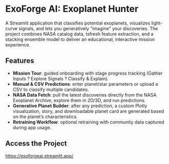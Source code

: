 # ExoForge AI: Exoplanet Hunter

A Streamlit application that classifies potential exoplanets, visualizes light-curve signals, and lets you generatively "imagine" your discoveries. The project combines NASA catalog data, tsfresh feature extraction, and a stacking ensemble model to deliver an educational, interactive mission experience.

## Features
- **Mission Tour**: guided onboarding with stage progress tracking (Gather Inputs ? Explore Signals ? Classify & Explain).
- **Manual & CSV Predictions**: enter planet/star parameters or upload a CSV to classify multiple candidates.
- **NASA Data Fetch**: pull the latest discoveries directly from the NASA Exoplanet Archive, explore them in 2D/3D, and run predictions.
- **Generative Planet Builder**: after any prediction, a custom Plotly visualization, story, and downloadable planet card are generated based on the planet’s characteristics.
- **Retraining Workflow**: optional retraining with community data captured during app usage.

## Access the Project
https://exoforgeai.streamlit.app/

